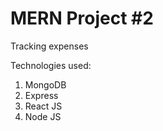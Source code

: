 # MERN Project #2

Tracking expenses 

Technologies used:
1. MongoDB
2. Express
3. React JS
4. Node JS 